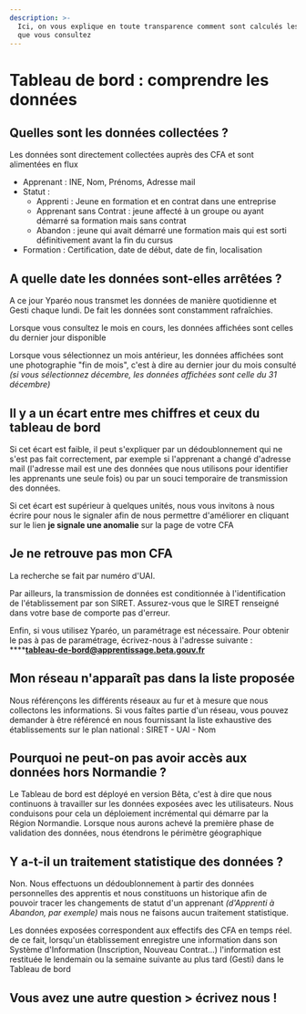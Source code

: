 ```yaml
---
description: >-
  Ici, on vous explique en toute transparence comment sont calculés les chiffres
  que vous consultez
---
```


# Tableau de bord : comprendre les données

## Quelles sont les données collectées ?

Les données sont directement collectées auprès des CFA et sont alimentées en flux

* Apprenant : INE, Nom, Prénoms, Adresse mail
* Statut :
  * Apprenti : Jeune en formation et en contrat dans une entreprise
  * Apprenant sans Contrat : jeune affecté à un groupe ou ayant démarré sa formation mais sans contrat
  * Abandon : jeune qui avait démarré une formation mais qui est sorti définitivement avant la fin du cursus
* Formation  : Certification, date de début, date de fin, localisation

## A quelle date les données sont-elles arrêtées ?

A ce jour Yparéo nous transmet les données de manière quotidienne et Gesti chaque lundi. De fait les données sont constamment rafraîchies.

Lorsque vous consultez le mois en cours, les données affichées sont celles du dernier jour disponible

Lorsque vous sélectionnez un mois antérieur, les données affichées sont une photographie "fin de mois", c'est à dire au dernier jour du mois consulté _\(si vous sélectionnez décembre, les données affichées sont celle du 31 décembre\)_

## Il y a un écart entre mes chiffres et ceux du tableau de bord

Si cet écart est faible, il peut s'expliquer par un dédoublonnement qui ne s'est pas fait correctement, par exemple si l'apprenant a changé d'adresse mail \(l'adresse mail est une des données que nous utilisons pour identifier les apprenants une seule fois\) ou par un souci temporaire de transmission des données.

Si cet écart est supérieur à quelques unités, nous vous invitons à nous écrire pour nous le signaler afin de nous permettre d'améliorer en cliquant sur le lien **je signale une anomalie** sur la page de votre CFA

##  Je ne retrouve pas mon CFA

La recherche se fait par numéro d'UAI.

Par ailleurs, la transmission de données est conditionnée à l'identification de l'établissement par son SIRET. Assurez-vous que le SIRET renseigné dans votre base de comporte pas d'erreur.

Enfin, si vous utilisez Yparéo, un paramétrage est nécessaire. Pour obtenir le pas à pas de paramétrage, écrivez-nous à l'adresse suivante :  ****[**tableau-de-bord@apprentissage.beta.gouv.fr**](mailto:tableau-de-bord@apprentissage.beta.gouv.fr)

## Mon réseau n'apparaît pas dans la liste proposée

Nous référençons les différents réseaux au fur et à mesure que nous collectons les informations. Si vous faîtes partie d'un réseau, vous pouvez demander à être référencé en nous fournissant la liste exhaustive des établissements sur le plan national : SIRET - UAI - Nom

## Pourquoi ne peut-on pas avoir accès aux données hors Normandie ?

Le Tableau de bord est déployé en version Bêta, c'est à dire que nous continuons à travailler sur les données exposées avec les utilisateurs. Nous conduisons pour cela un déploiement incrémental qui démarre par la Région Normandie. Lorsque nous aurons achevé la première phase de validation des données, nous étendrons le périmètre géographique

## Y a-t-il un traitement statistique des données ?

Non. Nous effectuons un dédoublonnement à partir des données personnelles des apprentis et nous constituons un historique afin de pouvoir tracer les changements de statut d'un apprenant _\(d'Apprenti à Abandon, par exemple\)_ mais nous ne faisons aucun traitement statistique. 

Les données exposées correspondent aux effectifs des CFA en temps réel. de ce fait, lorsqu'un établissement enregistre une information dans son Système d'Information \(Inscription, Nouveau Contrat...\) l'information est restituée le lendemain ou la semaine suivante au plus tard \(Gesti\) dans le Tableau de bord

## Vous avez une autre question &gt; écrivez nous !





